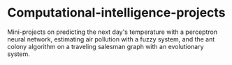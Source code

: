 # Computational-intelligence-projects
Mini-projects on predicting the next day's temperature with a perceptron neural network,
estimating air pollution with a fuzzy system,
and the ant colony algorithm on a traveling salesman graph with an evolutionary system.
